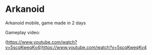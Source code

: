 # Arkanoid

Arkanoid mobile, game made in 2 days

Gameplay video:

(https://www.youtube.com/watch?v=5scqKweqKv4)https://www.youtube.com/watch?v=5scqKweqKv4
